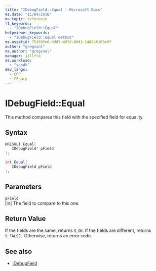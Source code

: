 ```yaml
---
title: "IDebugField::Equal | Microsoft Docs"
ms.date: "11/04/2016"
ms.topic: reference
f1_keywords:
  - "IDebugField::Equal"
helpviewer_keywords:
  - "IDebugField::Equal method"
ms.assetid: 75369fe6-ddd3-497d-80d1-2488e6100e9f
author: "gregvanl"
ms.author: "gregvanl"
manager: jillfra
ms.workload:
  - "vssdk"
dev_langs:
  - CPP
  - CSharp
---
```

# IDebugField::Equal
This method compares this field with the specified field for equality.

## Syntax

```cpp
HRESULT Equal( 
   IDebugField* pField
);
```

```csharp
int Equal(
   IDebugField pField
);
```

## Parameters
`pField`\
[in] The field to compare to this one.

## Return Value
 If the fields are the same, returns `S_OK`. If the fields are different, returns `S_FALSE.` Otherwise, returns an error code.

## See also
- [IDebugField](../../../extensibility/debugger/reference/idebugfield.md)
